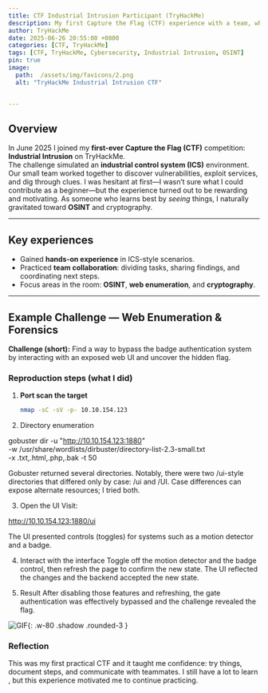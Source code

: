 ```yaml
---
title: CTF Industrial Intrusion Participant (TryHackMe)
description: My first Capture the Flag (CTF) experience with a team, where we explored an industrial-themed environment, solved real-world cybersecurity challenges, and learned the value of teamwork.
author: TryHackMe
date: 2025-06-26 20:55:00 +0800
categories: [CTF, TryHackMe]
tags: [CTF, TryHackMe, Cybersecurity, Industrial Intrusion, OSINT]
pin: true
image:
  path:  /assets/img/favicons/2.png
  alt: "TryHackMe Industrial Intrusion CTF"


---
```


## Overview

In June 2025 I joined my **first-ever Capture the Flag (CTF)** competition: **Industrial Intrusion** on TryHackMe.  
The challenge simulated an **industrial control system (ICS)** environment. Our small team worked together to discover vulnerabilities, exploit services, and dig through clues. I was hesitant at first—I wasn’t sure what I could contribute as a beginner—but the experience turned out to be rewarding and motivating. As someone who learns best by *seeing* things, I naturally gravitated toward **OSINT** and cryptography.

---

## Key experiences

- Gained **hands-on experience** in ICS-style scenarios.  
- Practiced **team collaboration**: dividing tasks, sharing findings, and coordinating next steps.  
- Focus areas in the room: **OSINT**, **web enumeration**, and **cryptography**.

---

## Example Challenge — Web Enumeration & Forensics

**Challenge (short):** Find a way to bypass the badge authentication system by interacting with an exposed web UI and uncover the hidden flag.

### Reproduction steps (what I did)

1. **Port scan the target**
   ```bash
   nmap -sC -sV -p- 10.10.154.123
2. Directory enumeration

gobuster dir -u "http://10.10.154.123:1880" \
  -w /usr/share/wordlists/dirbuster/directory-list-2.3-small.txt \
  -x .txt,.html,.php,.bak -t 50


Gobuster returned several directories. Notably, there were two /ui-style directories that differed only by case: /ui and /UI. Case differences can expose alternate resources; I tried both.

3. Open the UI
Visit:

http://10.10.154.123:1880/ui


The UI presented controls (toggles) for systems such as a motion detector and a badge.

4. Interact with the interface
Toggle off the motion detector and the badge control, then refresh the page to confirm the new state. The UI reflected the changes and the backend accepted the new state.

5. Result
After disabling those features and refreshing, the gate authentication was effectively bypassed and the challenge revealed the flag.


![GIF](https://media1.giphy.com/media/v1.Y2lkPTc5MGI3NjExYzVrYWRxZzlxNjkwYWlkMHp4em8xNHB6OHYwM3BldXg3czJqdWFjNyZlcD12MV9pbnRlcm5hbF9naWZfYnlfaWQmY3Q9Zw/KMgPHp5bI60qDWPy1A/giphy.gif){: .w-80 .shadow .rounded-3 }

### Reflection

This was my first practical CTF and it taught me confidence: try things, document steps, and communicate with teammates. I still have a lot to learn , but this experience motivated me to continue practicing.

